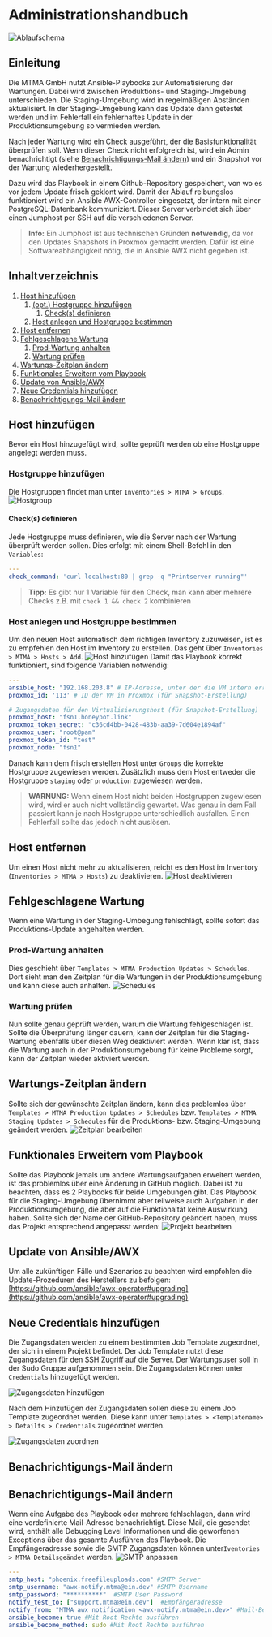 # Administrationshandbuch
![Ablaufschema](img/Ablaufschema.svg)

## Einleitung
Die MTMA GmbH nutzt Ansible-Playbooks zur Automatisierung der Wartungen.
Dabei wird zwischen Produktions- und Staging-Umgebung unterschieden.
Die Staging-Umgebung wird in regelmäßigen Abständen aktualisiert.
In der Staging-Umgebung kann das Update dann getestet werden und im Fehlerfall ein fehlerhaftes Update in der Produktionsumgebung so vermieden werden.

Nach jeder Wartung wird ein Check ausgeführt, der die Basisfunktionalität überprüfen soll.
Wenn dieser Check nicht erfolgreich ist, wird ein Admin benachrichtigt (siehe [Benachrichtigungs-Mail ändern](#))
und ein Snapshot vor der Wartung wiederhergestellt.

Dazu wird das Playbook in einem Github-Repository gespeichert, von wo es vor jedem Update frisch geklont wird.
Damit der Ablauf reibungslos funktioniert wird ein Ansible AWX-Controller eingesetzt,
der intern mit einer PostgreSQL-Datenbank kommuniziert.
Dieser Server verbindet sich über einen Jumphost per SSH auf die verschiedenen Server.

> **Info:**
> Ein Jumphost ist aus technischen Gründen **notwendig**, da vor den Updates Snapshots in Proxmox gemacht werden.
> Dafür ist eine Softwareabhängigkeit nötig, die in Ansible AWX nicht gegeben ist.

## Inhaltverzeichnis
1. [Host hinzufügen](#Host-hinzufügen)
   1. [(opt.) Hostgruppe hinzufügen](#Hostgruppe-hinzufügen)
      1. [Check(s) definieren](#Check-s-definieren)
   2. [Host anlegen und Hostgruppe bestimmen](#Host-anlegen-und-Hostgruppe-bestimmen)
2. [Host entfernen](#Host-entfernen)
3. [Fehlgeschlagene Wartung](#Fehlgeschlagene-Wartung)
   1. [Prod-Wartung anhalten](#Prod-Wartung-anhalten)
   2. [Wartung prüfen](#Wartung-prüfen)
4. [Wartungs-Zeitplan ändern](#Wartungs-Zeitplan-ändern)
5. [Funktionales Erweitern vom Playbook](#Funktionales-Erweitern-vom-Playbook)
6. [Update von Ansible/AWX](#Update-von-Ansible/AWX)
7. [Neue Credentials hinzufügen](#Neue-Credentials-hinzufügen)
8. [Benachrichtigungs-Mail ändern](#Benachrichtigungs-Mail-ändern)


## Host hinzufügen
Bevor ein Host hinzugefügt wird, sollte geprüft werden ob eine Hostgruppe angelegt werden muss.

### Hostgruppe hinzufügen
Die Hostgruppen findet man unter `Inventories > MTMA > Groups`.
![Hostgroup](img/Hostgroup.PNG)


#### Check(s) definieren
Jede Hostgruppe muss definieren, wie die Server nach der Wartung überprüft werden sollen.
Dies erfolgt mit einem Shell-Befehl in den `Variables`:
````yaml
---
check_command: 'curl localhost:80 | grep -q "Printserver running"'
````
> **Tipp:**
> Es gibt nur 1 Variable für den Check, man kann aber mehrere Checks z.B. mit `check 1 && check 2` kombinieren

### Host anlegen und Hostgruppe bestimmen
Um den neuen Host automatisch dem richtigen Inventory zuzuweisen, ist es zu empfehlen den Host im Inventory zu erstellen.
Das geht über `Inventories > MTMA > Hosts > Add`.
![Host hinzufügen](img/Add-Host.PNG)
Damit das Playbook korrekt funktioniert, sind folgende Variablen notwendig:
````yaml
---
ansible_host: "192.168.203.8" # IP-Adresse, unter der die VM intern erreichbar ist
proxmox_id: '113' # ID der VM in Proxmox (für Snapshot-Erstellung)

# Zugangsdaten für den Virtualisierungshost (für Snapshot-Erstellung)
proxmox_host: "fsn1.honeypot.link"
proxmox_token_secret: "c36cd4bb-0428-483b-aa39-7d604e1894af"
proxmox_user: "root@pam"
proxmox_token_id: "test"
proxmox_node: "fsn1"
````
Danach kann dem frisch erstellen Host unter `Groups` die korrekte Hostgruppe zugewiesen werden.
Zusätzlich muss dem Host entweder die Hostgruppe `staging` oder `production` zugewiesen werden.

> **WARNUNG:**
> Wenn einem Host nicht beiden Hostgruppen zugewiesen wird, wird er auch nicht vollständig gewartet.
> Was genau in dem Fall passiert kann je nach Hostgruppe unterschiedlich ausfallen.
> Einen Fehlerfall sollte das jedoch nicht auslösen.

## Host entfernen
Um einen Host nicht mehr zu aktualisieren, reicht es den Host im Inventory (`Inventories > MTMA > Hosts`) zu deaktivieren.
![Host deaktivieren](img/Deactivate-Host.PNG)

## Fehlgeschlagene Wartung
Wenn eine Wartung in der Staging-Umbegung fehlschlägt, sollte sofort das Produktions-Update angehalten werden.

### Prod-Wartung anhalten
Dies geschieht über `Templates > MTMA Production Updates > Schedules`.
Dort sieht man den Zeitplan für die Wartungen in der Produktionsumgebung und kann diese auch anhalten.
![Schedules](img/Template-Schedules.PNG)

### Wartung prüfen
Nun sollte genau geprüft werden, warum die Wartung fehlgeschlagen ist.
Sollte die Überprüfung länger dauern, kann der Zeitplan für die Staging-Wartung ebenfalls
über diesen Weg deaktiviert werden.
Wenn klar ist, dass die Wartung auch in der Produktionsumgebung für keine Probleme sorgt,
kann der Zeitplan wieder aktiviert werden.

## Wartungs-Zeitplan ändern
Sollte sich der gewünschte Zeitplan ändern, kann dies problemlos über `Templates > MTMA Production Updates > Schedules`
bzw. `Templates > MTMA Staging Updates > Schedules` für die Produktions- bzw. Staging-Umgebung geändert werden.
![Zeitplan bearbeiten](img/Edit-Schedule.PNG)

## Funktionales Erweitern vom Playbook
Sollte das Playbook jemals um andere Wartungsaufgaben erweitert werden, ist das problemlos über eine Änderung in GitHub möglich.
Dabei ist zu beachten, dass es 2 Playbooks für beide Umgebungen gibt.
Das Playbook für die Staging-Umgebung übernimmt aber teilweise auch Aufgaben in der Produktionsumgebung,
die aber auf die Funktionaltät keine Auswirkung haben.
Sollte sich der Name der GitHub-Repository geändert haben, muss das Projekt entsprechend angepasst werden:
![Projekt bearbeiten](img/Create-Credential.png)

## Update von Ansible/AWX
Um alle zukünftigen Fälle und Szenarios zu beachten wird empfohlen die Update-Prozeduren des Herstellers zu befolgen: [https://github.com/ansible/awx-operator#upgrading](https://github.com/ansible/awx-operator#upgrading)

## Neue Credentials hinzufügen
Die Zugangsdaten werden zu einem bestimmten Job Template zugeordnet, der sich in einem Projekt befindet. Der Job Template nutzt diese Zugangsdaten für den SSH Zugriff auf die Server.
Der Wartungsuser soll in der Sudo Gruppe aufgenommen sein. Die Zugangsdaten können unter `Credentials` hinzugefügt werden.

![Zugangsdaten hinzufügen](img/Template-Details.PNG)

Nach dem Hinzufügen der Zugangsdaten sollen diese zu einem Job Template zugeordnet werden. Diese kann unter `Templates > <Templatename> > Detailts > Credentials` zugeordnet werden.

![Zugangsdaten zuordnen](img/Edit-Projects.PNG)

## Benachrichtigungs-Mail ändern
## Benachrichtigungs-Mail ändern
Wenn eine Aufgabe des Playbook oder mehrere fehlschlagen, dann wird eine vordefinierte Mail-Adresse benachrichtigt. Diese Mail, die gesendet wird, enthält alle Debugging Level Informationen und die geworfenen Exceptions über das gesamte Ausführen des Playbook.
Die Empfängeradresse sowie die SMTP Zugangsdaten können unter`Iventories > MTMA Detailsgeändet` werden.
![SMTP anpassen](img/Inventory-Details.PNG)

````yaml
---
smtp_host: "phoenix.freefileuploads.com" #SMTP Server
smtp_username: "awx-notify.mtma@ein.dev" #SMTP Username                      
smtp_password: "**********"  #SMTP User Password                                
notify_test_to: ["support.mtma@ein.dev"]  #Empfängeradresse                         
notify_from: "MTMA awx notification <awx-notify.mtma@ein.dev>" #Mail-Betreff und Absenderadresse
ansible_become: true #Mit Root Rechte ausführen                                         
ansible_become_method: sudo #Mit Root Rechte ausführen
````